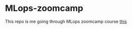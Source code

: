 # MLops-zoomcamp

This repo is me going through MLops zoomcamp course [this](https://github.com/DataTalksClub/mlops-zoomcamp/tree/main/01-intro)

